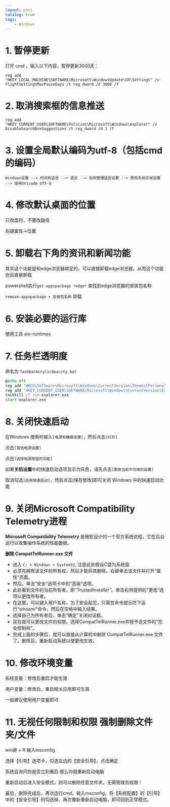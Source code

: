 ```yaml
---
layout: post   	
catalog: true 	
tags:
    - Windows
---
```


# 1. 暂停更新

打开 cmd ，输入以下内容，暂停更新3000天：

```
reg add "HKEY_LOCAL_MACHINE\SOFTWARE\Microsoft\WindowsUpdate\UX\Settings" /v FlightSettingsMaxPauseDays /t reg_dword /d 3000 /f
```

# 2. 取消搜索框的信息推送

```
reg add "HKEY_CURRENT_USER\SOFTWARE\Policies\Microsoft\Windows\explorer" /v DisableSearchBoxSuggestions /t reg_dword /d 1 /f
```

# 3. 设置全局默认编码为utf-8（包括cmd的编码）

`Windows设置 --> 时间和语言 --> 语言 --> 右侧管理语言设置 --> 更改系统区域设置 --> 使用Unicode UTF-8`

# 4. 修改默认桌面的位置

只改盘符，不要改路径

右键属性->位置

# 5. 卸载右下角的资讯和新闻功能

其实这个功能是和edge浏览器绑定的，可以直接卸载edge浏览器，从而这个功能也会直接卸载

powershell执行`get-appxpackage *edge*` 查找到edge浏览器的安装包名称

`remove-appxpackage + 安装包名称` 卸载

# 6. 安装必要的运行库

使用工具 aio-runtimes

# 7. 任务栏透明度

命名为 `TaskbarAcrylicOpacity.bat`
```bat
@echo off
reg add "HKCU\Software\Microsoft\Windows\CurrentVersion\Themes\Personalize" /v EnableTransparency /t REG_DWORD /d 1 /f
reg add "HKEY_CURRENT_USER\SOFTWARE\Microsoft\Windows\CurrentVersion\Explorer\Advance" /v TaskbarAcrylicOpacity /t REG_DWORD /d 10	 /f
taskkill /f /im explorer.exe
start explorer.exe
```

# 8. 关闭快速启动

在Windows 搜索栏输入`[电源和睡眠设置]`，然后点击`[打开]`

点击`[其他电源设置]`

点击`[选择电源按钮的功能]`

如果**关机设置**中的快速启动选项显示为灰色，请先点击`[更改当前不可用的设置]`

取消勾选`[启用快速启动]`，然后点击[保存修改]即可关闭 Windows 中的快速启动功能

# 9. 关闭Microsoft Compatibility Telemetry进程

**Microsoft Compatibility Telemetry** 是微软设计的一个官方系统进程，它在后台运行以收集操作系统的性能数据。

**删除 CompatTelRunner.exe 文件**

-   进入 `C: > Windows > System32`, 注意此处假设C盘为系统盘
-   必须先拥有该文件的所有权，然后才能将其删除。右键单击该文件并打开“属性”页面。
-   然后，单击“安全”选项卡中的“高级”选项。
-   此处看到文件的当前所有者，即“TrustedInstaller”。单击右侧提供的“更改”选项以更改所有者。
-   在这里，可以键入用户名称。为了安全起见，只需在命令提示符下运行“whoami”命令，然后在空格中输入结果。
-   选择自己为所有者后，单击“确定”关闭对话框。
-   现在就可以更改文件的权限。选择CompatTelRunner.exe并授予该文件的“完全控制权”。
-   完成上面的步骤后，就可以直接从计算机中删除 CompatTelRunner.exe 文件了。删除后，重新启动系统以使更改生效。

# 10. 修改环境变量


系统变量：修改后重启才能生效

用户变量：修改后，重启相关应用即可生效

一般建议使用用户变量即可
# 11. 无视任何限制和权限 强制删除文件夹/文件

win键 + R 输入msconfig

选择【引导】选项卡，勾选左边的【安全引导】，点击确定

系统会询问你是否立刻重启 那么你就重新启动电脑 

重新启动后进入安全模式，则可以删除任意文件夹，无需管理员权限！  

最后，删除完成后，再次运行cmd。输入msconfig，将【系统配置】的【引导】中的【安全引导】的勾选掉，再次重新重新启动电脑，即可回到正常模式。
